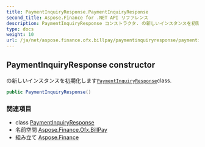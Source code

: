 ```yaml
---
title: PaymentInquiryResponse.PaymentInquiryResponse
second_title: Aspose.Finance for .NET API リファレンス
description: PaymentInquiryResponse コンストラクタ. の新しいインスタンスを初期化しますPaymentInquiryResponseclass.
type: docs
weight: 10
url: /ja/net/aspose.finance.ofx.billpay/paymentinquiryresponse/paymentinquiryresponse/
---
```

## PaymentInquiryResponse constructor

の新しいインスタンスを初期化します[`PaymentInquiryResponse`](../)class.

```csharp
public PaymentInquiryResponse()
```

### 関連項目

* class [PaymentInquiryResponse](../)
* 名前空間 [Aspose.Finance.Ofx.BillPay](../../paymentinquiryresponse/)
* 組み立て [Aspose.Finance](../../../)


